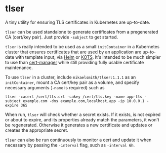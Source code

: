 # tlser

A tiny utility for ensuring TLS certificates in Kubernetes are up-to-date.

`tlser` can be used standalone to generate certificates from a pregenerated CA (cert/key pair). Just provide `-subject` to get started.

`tlser` is really intended to be used as a small `initContainer` in a Kubernetes cluster that ensures certificates that are used by an application are up-to-date with template input, via [Helm](https://helm.sh) or [KOTS](https://kots.io). It's intended to be much simpler to use than [cert-manager](https://cert-manager.io) while still providing fully usable certificate maintenance.

To use `tlser` in a cluster, include `mikaelsmith/tlser:1.1.1` as an `initContainer`, mount a CA cert/key pair as a volume, and specify necessary arguments (`-name` is required) such as
```
tlser -cacert /cert/tls.crt -cakey /cert/tls.key -name app-tls -subject example.com -dns example.com,localhost,app -ip 10.0.0.1 -expire 365
```

When run, `tlser` will check whether a secret exists. If it exists, is not expired or about to expire, and its properties already match the parameters, it won't be regenerated. Otherwise it generates a new certificate and updates or creates the appropriate secret.

`tlser` can also be run continuously to monitor a cert and update it when necessary by passing the `-interval` flag, such as `-interval 6h`.
